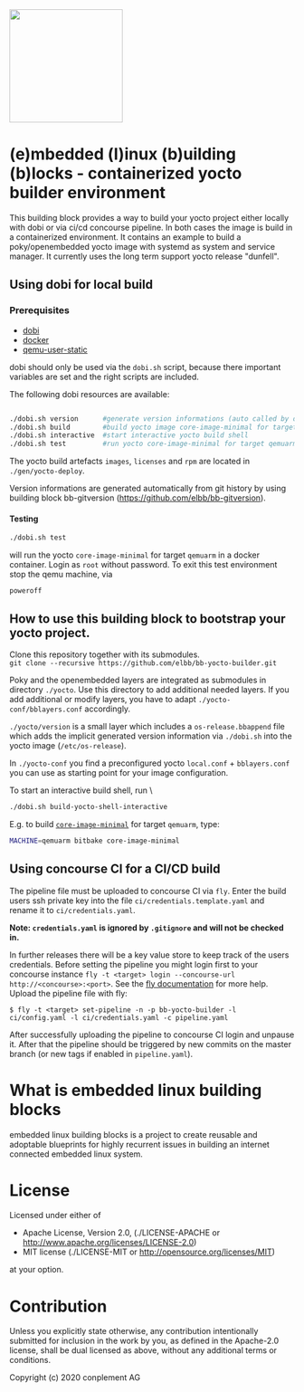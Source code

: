 <img src="https://raw.githubusercontent.com/elbb/bb-buildingblock/master/.assets/logo.png" height="200">

# (e)mbedded (l)inux (b)uilding (b)locks - containerized yocto builder environment

This building block provides a way to build your yocto project either locally with dobi or via ci/cd concourse pipeline. In both cases the image is build in a containerized environment.
It contains an example to build a poky/openembedded yocto image with systemd as system and service manager. It currently uses the long term support yocto release "dunfell".

## Using dobi for local build

### Prerequisites

* [dobi](https://github.com/dnephin/dobi)
* [docker](https://docs.docker.com/install)
* [qemu-user-static](https://github.com/multiarch/qemu-user-static#getting-started)

dobi should only be used via the `dobi.sh` script, because there important variables are set and the right scripts are included.

The following dobi resources are available:

```sh

./dobi.sh version      #generate version informations (auto called by dobi.sh)
./dobi.sh build        #build yocto image core-image-minimal for target qemuarm
./dobi.sh interactive  #start interactive yocto build shell
./dobi.sh test         #run yocto core-image-minimal for target qemuarm interactively

```
The yocto build artefacts `images`, `licenses` and `rpm` are located in `./gen/yocto-deploy`.

Version informations are generated automatically from git history by using building block bb-gitversion (<https://github.com/elbb/bb-gitversion>).

#### Testing

```sh
./dobi.sh test
```
will run the yocto `core-image-minimal` for target `qemuarm` in a docker container. Login as `root` without password. To exit this test environment stop the qemu machine, via
```
poweroff
```

## How to use this building block to bootstrap your yocto project.

Clone this repository together with its submodules. \
`git clone --recursive https://github.com/elbb/bb-yocto-builder.git`

Poky and the openembedded layers are integrated as submodules in  directory `./yocto`. Use this directory to add additional needed layers.
If you add additional or modify layers, you have to adapt `./yocto-conf/bblayers.conf` accordingly.

`./yocto/version` is a small layer which includes a `os-release.bbappend` file which adds the implicit generated version information via `./dobi.sh` into the yocto image (`/etc/os-release`).

In `./yocto-conf` you find a preconfigured yocto `local.conf` + `bblayers.conf` you can use as starting point for your image configuration.

To start an interactive build shell, run \
```bash
./dobi.sh build-yocto-shell-interactive
```
E.g. to build [`core-image-minimal`](https://wiki.yoctoproject.org/wiki/Image_Recipes#core-image-minimal) for target `qemuarm`, type:
```bash
MACHINE=qemuarm bitbake core-image-minimal
```

## Using concourse CI for a CI/CD build

The pipeline file must be uploaded to concourse CI via `fly`.
Enter the build users ssh private key into the file `ci/credentials.template.yaml` and rename it to `ci/credentials.yaml`.

**Note: `credentials.yaml` is ignored by `.gitignore` and will not be checked in.**

In further releases there will be a key value store to keep track of the users credentials.
Before setting the pipeline you might login first to your concourse instance `fly -t <target> login --concourse-url http://<concourse>:<port>`. See the [fly documentation](https://concourse-ci.org/fly.html) for more help.
Upload the pipeline file with fly:

    $ fly -t <target> set-pipeline -n -p bb-yocto-builder -l ci/config.yaml -l ci/credentials.yaml -c pipeline.yaml

After successfully uploading the pipeline to concourse CI login and unpause it. After that the pipeline should be triggered by new commits on the master branch (or new tags if enabled in `pipeline.yaml`).

# What is embedded linux building blocks

embedded linux building blocks is a project to create reusable and
adoptable blueprints for highly recurrent issues in building an internet
connected embedded linux system.

# License

Licensed under either of

* Apache License, Version 2.0, (./LICENSE-APACHE or <http://www.apache.org/licenses/LICENSE-2.0>)
* MIT license (./LICENSE-MIT or <http://opensource.org/licenses/MIT>)

at your option.

# Contribution

Unless you explicitly state otherwise, any contribution intentionally
submitted for inclusion in the work by you, as defined in the Apache-2.0
license, shall be dual licensed as above, without any additional terms or
conditions.

Copyright (c) 2020 conplement AG
